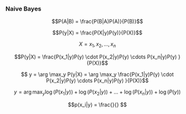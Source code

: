 ### Naive Bayes

$$P(A|B) = \frac{P(B|A)P(A)}{P(B)}$$

$$P(y|X) = \frac{P(X|y)P(y)}{P(X)}$$

$$X = {x_1,x_2, \dots , x_n}$$

$$P(y|X) = \frac{P(x_1|y)P(y) \cdot P(x_2|y)P(y) \cdots P(x_n|y)P(y) }{P(X)}$$


$$ y = \arg \max_y P(y|X) = \arg \max_y \frac{P(x_1|y)P(y) \cdot P(x_2|y)P(y) \cdots P(x_n|y)P(y) }{P(X)}$$

$$ y = \arg \max_y \log(P(x_1|y)) +  \log(P(x_2|y)) + \dots +  \log(P(x_n|y)) + \log(P(y))$$

$$p(x_i|y) = \frac{}{} $$